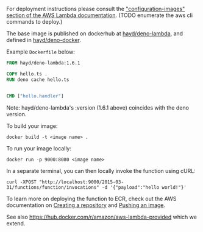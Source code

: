 For deployment instructions please consult the
["configuration-images" section of the AWS Lambda
documentation](https://docs.aws.amazon.com/lambda/latest/dg/configuration-images.html).
(TODO enumerate the aws cli commands to deploy.)

The base image is published on dockerhub at
[hayd/deno-lambda](https://hub.docker.com/r/hayd/deno-lambda), and defined in
[hayd/deno-docker](https://github.com/hayd/deno-docker/tree/master/lambda).

Example `Dockerfile` below:

```Dockerfile
FROM hayd/deno-lambda:1.6.1

COPY hello.ts .
RUN deno cache hello.ts


CMD ["hello.handler"]
```

Note: hayd/deno-lambda's :version (1.6.1 above) coincides with the deno version.

To build your image:

    docker build -t <image name> .

To run your image locally:

    docker run -p 9000:8080 <image name>

In a separate terminal, you can then locally invoke the function using cURL:

    curl -XPOST "http://localhost:9000/2015-03-31/functions/function/invocations" -d '{"payload":"hello world!"}'

To learn more on deploying the function to ECR, check out the AWS documentation
on
[Creating a repository](https://docs.aws.amazon.com/AmazonECR/latest/userguide/repository-create.html)
and
[Pushing an image](https://docs.aws.amazon.com/AmazonECR/latest/userguide/docker-push-ecr-image.html).

See also https://hub.docker.com/r/amazon/aws-lambda-provided which we extend.
